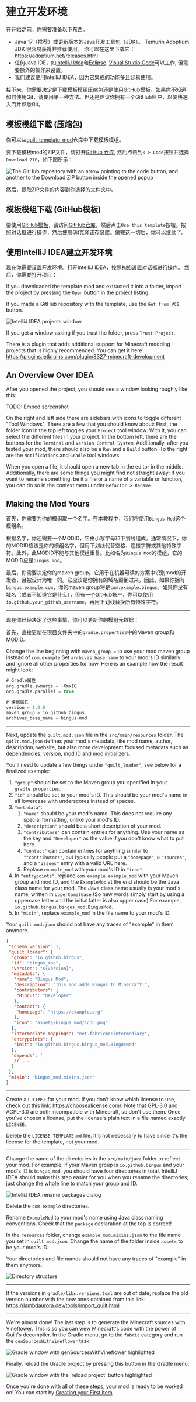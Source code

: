 # 建立开发环境

在开始之前，你需要准备以下东西。

- Java 17（推荐）或更新版本的Java开发工具包（JDK）。
  Temurin Adoptium JDK 很容易获得并推荐使用。
  你可以在这里下载它：<https://adoptium.net/releases.html>
- 任何Java IDE，如[IntelliJ Idea](https://www.jetbrains.com/zh-cn/idea/)和[Eclipse](https://www.eclipse.org/ide/).
  [Visual Studio Code](https://code.visualstudio.com/)可以工作, 但需要额外的操作来设置。
- 我们建议使用IntelliJ IDEA，因为它集成的功能多且容易使用。

接下来，你需要决定是[下载模板模组压缩包](#template-mod-download-zip-file)还是[使用GitHub模板](#template-mod-download-github-template)。如果你不知道如何使用Git，请使用第一种方法。但还是建议你拥有一个GitHub帐户，以便快速入门并熟悉Git。

## 模板模组下载 (压缩包)

你可以从[quilt-template-mod](https://github.com/QuiltMC/quilt-template-mod)仓库中下载模板模组。  

要下载模板mod的ZIP文件，请打开[GitHub 仓库](https://github.com/QuiltMC/quilt-template-mod),
然后点击到`< > Code`按钮并选择`Download ZIP`，如下图所示：

<picture>
  <source media="(prefers-color-scheme: dark)" srcset="/introduction/setting-up-1-dark.png">
  <img alt="The GitHub repository with an arrow pointing to the code button, and another to the Download ZIP button inside the opened popup" src="/introduction/setting-up-1-light.png">
</picture>

然后，提取ZIP文件的内容到你选择的文件夹中。

## 模板模组下载 (GitHub模板)

要使用[GitHub模板](https://github.com/QuiltMC/quilt-template-mod)，请访问[GitHub仓库](https://github.com/QuiltMC/quilt-template-mod)，然后点击`Use this template`按钮。按照对话框进行操作，然后使用Git克隆该存储库。做完这一切后，你可以继续了。  

## 使用IntelliJ IDEA建立开发环境

现在你需要设置开发环境。打开IntelliJ IDEA，按照初始设置对话框进行操作。
然后，你需要打开项目：

If you downloaded the template mod and extracted it into a folder,
import the project by pressing the `Open` button in the project listing.

If you made a GitHub repository with the template, use the `Get from VCS` button.

<picture>
  <source media="(prefers-color-scheme: dark)" srcset="/introduction/setting-up-2-dark.png">
  <img alt="IntelliJ IDEA projects window" src="/introduction/setting-up-2-light.png">
</picture>

If you get a window asking if you trust the folder, press `Trust Project`.

There is a plugin that adds additional support for Minecraft modding projects
that is highly recommended. You can get it here:
<https://plugins.jetbrains.com/plugin/8327-minecraft-development>

## An Overview Over IDEA

After you opened the project, you should see a window looking roughly like this:

TODO: Embed screenshot

On the right and left side there are sidebars with icons to toggle different "Tool Windows". There are a few that you should know about: First, the folder icon in the top left toggles your `Project` tool window. With it, you can select the different files in your project. In the bottom left, there are the buttons for the `Terminal` and `Version Control System`. Additionally, after you tested your mod, there should also be a `Run` and a `Build` button. To the right are the `Notifications` and `Gradle` tool windows.

When you open a file, it should open a new tab in the editor in the middle.
Additionally, there are some things you might find not straight away: If you want to rename something, be it a file or a name of a variable or function, you can do so in the context menu under `Refactor > Rename`

## Making the Mod Yours

首先，你需要为你的模组取一个名字。在本教程中，我们将使用`Bingus Mod`这个模组名。

根据名字，你还需要一个MODID，它由小写字母和下划线组成。通常情况下，你的MODID应该是你的模组名字，但用下划线代替空格、连接字符或其他特殊字符。此外，此MODID不能与其他模组重复。比如名为`Bingus Mod`的模组，它的MODID应是`bingus_mod`。

最后，你需要决定你的maven group。它用于在机器可读的方案中识别mod的开发者，且被设计为唯一的。它应该是你拥有的域名颠倒过来。因此，如果你拥有`bingus.example.com`，你的maven group将是`com.example.bingus`。如果你没有域名（或者不知道它是什么），但有一个GitHub帐户，你可以使用`io.github.your_github_username`，再用下划线替换所有特殊字符。

---

现在你已经决定了这些事情，你可以更新你的模组元数据：

首先，直接更新在项目文件夹中的`gradle.properties`中的Maven group和MODID。

Change the line beginning with `maven_group =` to use your mod maven group instead of `com.example`
Set `archives_base_name` to your mod's ID similarly and ignore all other properties for now. Here is an example how the result might look:

```gradle
# Gradle属性
org.gradle.jwmargs = -Xmx1G
org.gradle.parallel = true

# 模组属性
version = 1.0.0
maven_group = io.github.bingus
archives_base_name = bingus-mod
```

---

Next, update the `quilt.mod.json` file in the `src/main/resources` folder. The `quilt.mod.json` defines your mod's metadata, like mod name, author, description, website, but also more development focused metadata such as dependencies, version, mod ID and [mod initializers](../concepts/sideness#on-mod-initializers).

You'll need to update a few things under `"quilt_loader"`, see below for a finalized example:

1. `"group"` should be set to the Maven group you specified in your `gradle.properties`.
2. `"id"` should be set to your mod's ID. This should be your mod's name in all lowercase
   with underscores instead of spaces.
3. `"metadata"`:
   1. `"name"` should be your mod's name. This does not require any special formatting,
      unlike your mod's ID.
   2. `"description"` should be a short description of your mod.
   3. `"contributors"` can contain entries for anything. Use your name as the key
      and `"Developer"` as the value if you don't know what to put here.
   4. `"contact"` can contain entries for anything similar to `""contributors"`,
      but typically people put a `"homepage"`, a `"sources"`, and a `"issues"` entry with a valid URL here.
   5. Replace `example_mod` with your mod's ID in `"icon"`.
4. In `"entrypoints"`, replace `com.example.example_mod` with your Maven group and mod ID,
   and the `ExampleMod` at the end should be the Java class name for your mod. The Java class name usually is your mod's name, written in `UpperCamelCase` (So new words simply start by using a uppercase letter and the initial latter is also upper case)
   For example, `io.github.bingus.bingus_mod.BingusMod`.
5. In `"mixin"`, replace `example_mod` in the file name to your mod's ID.

Your `quilt.mod.json` should not have any traces of "example" in them anymore.

```json
{
 "schema_version": 1,
 "quilt_loader": {
  "group": "io.github.bingus",
  "id": "bingus_mod",
  "version": "${version}",
  "metadata": {
   "name": "Bingus Mod",
   "description": "This mod adds Bingus to Minecraft!",
   "contributors": {
    "Bingus": "Developer"
   },
   "contact": {
    "homepage": "https://example.org"
   },
   "icon": "assets/bingus_mod/icon.png"
  },
  "intermediate_mappings": "net.fabricmc:intermediary",
  "entrypoints": {
   "init": "io.github.bingus.bingus_mod.BingusMod"
  },
  "depends": [
   // ...
  ]
 },
 "mixin": "bingus_mod.mixins.json"
}
```

---

Create a `LICENSE` for your mod. If you don't know which license to use, check out this
link: <https://choosealicense.com/>. Note that GPL-3.0 and AGPL-3.0 are both incompatible
with Minecraft, so don't use them. Once you've chosen a license, put the license's plain text
in a file named exactly `LICENSE`.

Delete the `LICENSE-TEMPLATE.md` file. It's not necessary to have since it's the license for
the template, not your mod.

---

Change the name of the directories in the `src/main/java` folder to reflect your mod.
For example, if your Maven group is `io.github.bingus` and your mod's ID is `bingus_mod`,
you should have four directories in total. IntelliJ IDEA should make this step easier for
you when you rename the directories; just change the whole line to match your group and ID.

<picture>
  <source media="(prefers-color-scheme: dark)" srcset="/introduction/setting-up-3-dark.png">
  <img alt="IntelliJ IDEA rename packages dialog" src="/introduction/setting-up-3-light.png">
</picture>

Delete the `com.example` directories.

Rename `ExampleMod` to your mod's name using Java class naming conventions. Check that the
`package` declaration at the top is correct!

In the `resources` folder, change `example_mod.mixins.json` to the file name you set in
`quilt.mod.json`. Change the name of the folder inside `assets` to be your mod's ID.

Your directories and file names should not have any traces of "example" in them anymore.

<picture>
  <source media="(prefers-color-scheme: dark)" srcset="/introduction/setting-up-4-dark.png">
  <img alt="Directory structure" src="/introduction/setting-up-4-light.png">
</picture>

---

If the versions in `gradle/libs.versions.toml` are out of date, replace the old version
number with the new ones obtained from this link: <https://lambdaurora.dev/tools/import_quilt.html>

---

We're almost done! The last step is to generate the Minecraft sources with Vineflower.
This is so you can view Minecraft's code with the power of Quilt's decompiler.
In the Gradle menu, go to the `fabric` category and run the `genSourcesWithVineflower`
task.

<picture>
  <source media="(prefers-color-scheme: dark)" srcset="/introduction/setting-up-5-dark.png">
  <img alt="Gradle window with genSourcesWithVineflower highlighted" src="/introduction/setting-up-5-light.png">
</picture>

Finally, reload the Gradle project by pressing this button in the Gradle menu:

<picture>
  <source media="(prefers-color-scheme: dark)" srcset="/introduction/setting-up-6-dark.png">
  <img alt="Gradle window with the 'reload project' button highlighted" src="/introduction/setting-up-6-light.png">
</picture>

Once you're done with all of these steps, your mod is ready to be worked on!
You can start by [Creating your First Item](../items/first-item)
